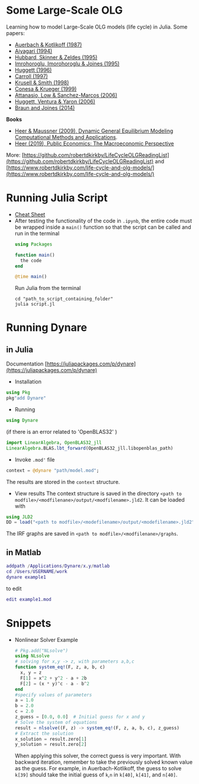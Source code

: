 # Some Large-Scale OLG
Learning how to model Large-Scale OLG models (life cycle) in Julia. Some papers:

- [Auerbach & Kotlikoff (1987)](https://kotlikoff.net/wp-content/uploads/2019/03/Dynamic-Fiscal-Policy_1.pdf)
- [Aiyagari (1994)](http://drphilipshaw.com/AyagariQJE94.pdf)
- [Hubbard, Skinner & Zeldes (1995)](https://doi.org/10.1086/261987)
- [Imrohoroglu, Imorohoroglu & Joines (1995)](https://doi.org/10.1007/BF01213942)
- [Huggett (1996)](http://drphilipshaw.com/Huggett%201996.pdf)
- [Carroll (1997)](https://doi.org/10.1162/003355397555109)
- [Krusell & Smith (1998)](http://www.econ.yale.edu/smith/250034.pdf)
- [Conesa & Krueger (1999)](https://doi.org/10.1006/redy.1998.0039)
- [Attanasio, Low & Sanchez-Marcos (2006)](https://doi.org/10.1257/aer.98.4.1517)
- [Huggett, Ventura & Yaron (2006)](https://doi.org/10.1016/j.jmoneco.2005.10.013)
- [Braun and Joines (2014)](https://www.sciencedirect.com/science/article/pii/S0165188915000780)

**Books**
- [Heer & Maussner (2009), Dynamic General Equilibrium Modeling Computational Methods and Applications](https://www.uni-augsburg.de/en/fakultaet/wiwi/prof/vwl/heer/dsge-book/).
- [Heer (2019), Public Economics: The Macroeconomic Perspective](https://www.uni-augsburg.de/en/fakultaet/wiwi/prof/vwl/heer/pubec-book/)

More: [https://github.com/robertdkirkby/LifeCycleOLGReadingList](https://github.com/robertdkirkby/LifeCycleOLGReadingList) and [https://www.robertdkirkby.com/life-cycle-and-olg-models/](https://www.robertdkirkby.com/life-cycle-and-olg-models/)

# Running Julia Script
- [Cheat Sheet](https://cheatsheet.juliadocs.org/)
- After testing the functionality of the code in `.ipynb`, the entire code must be wrapped inside a `main()` function so that the script can be called and run in the terminal
  ```julia
  using Packages

  function main()
    the code
  end

  @time main()

  ```
  Run Julia from the terminal
  ```shell
  cd "path_to_script_containing_folder"
  julia script.jl
  ```

# Running Dynare

## in Julia
Documentation [https://juliapackages.com/p/dynare](https://juliapackages.com/p/dynare)
- Installation
```julia
using Pkg
pkg"add Dynare"
```
- Running
```julia
using Dynare
```
(if there is an error related to 'OpenBLAS32' )

```julia
import LinearAlgebra, OpenBLAS32_jll
LinearAlgebra.BLAS.lbt_forward(OpenBLAS32_jll.libopenblas_path)
```
- Invoke `.mod'` file
```julia
context = @dynare "path/model.mod";
```
The results are stored in the `context` structure.
- View results
The context structure is saved in the directory `<path to modfile>/<modfilenane>/output/<modfilename>.jld2`. It can be loaded with
```julia
using JLD2
DD = load("<path to modfile>/<modefilename>/output/<modefilename>.jld2")``
```
The IRF graphs are saved in `<path to modfile>/<modfilenane>/graphs`.

## in Matlab
```matlab
addpath /Applications/Dynare/x.y/matlab
cd /Users/USERNAME/work
dynare example1
```
to edit
```matlab
edit example1.mod
```

# Snippets
- Nonlinear Solver Example

  ```julia
  # Pkg.add("NLsolve")
  using NLsolve
  # solving for x,y -> z, with parameters a,b,c
  function system_eq!(F, z, a, b, c)
    x, y = z
    F[1] = x^2 + y^2 - a + 2b
    F[2] = (x * y)^c - a - b^2
  end
  #specify values of parameters
  a = 1.0  
  b = 2.0
  c = 2.0
  z_guess = [0.0, 0.0]  # Initial guess for x and y
  # Solve the system of equations
  result = nlsolve((F, z) -> system_eq!(F, z, a, b, c), z_guess)
  # Extract the solution
  x_solution = result.zero[1]
  y_solution = result.zero[2]
  ```

  When applying this solver, the correct guess is very important. With backward iteration, remember to take the previously solved known value as the guess. For example, in Auerbach-Kotlikoff, the guess to solve `k[39]` should take the initial guess of `k`,`n` in `k[40]`, `k[41]`, and `n[40]`.
  
